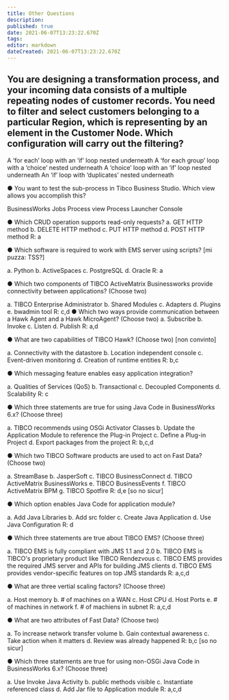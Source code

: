 ```yaml
---
title: Other Questions
description: 
published: true
date: 2021-06-07T13:23:22.670Z
tags: 
editor: markdown
dateCreated: 2021-06-07T13:23:22.670Z
---
```


## You are designing a transformation process, and your incoming data consists of a multiple repeating nodes of customer records. You need to filter and select customers belonging to a particular Region, which is representing by an element in the Customer Node. Which configuration will carry out the filtering?
A ‘for each’ loop with an ‘if’ loop nested underneath
A ‘for each group’ loop with a ‘choice’ nested underneath
A ‘choice’ loop with an ‘if’ loop nested underneath
An ‘if’ loop with ‘duplicates’ nested underneath

●	You want to test the sub-process in Tibco Business Studio. Which view allows you accomplish this?

BusinessWorks Jobs
Process view
Process Launcher
Console

●	Which CRUD operation supports read-only requests?
a. GET HTTP method
b. DELETE HTTP method
c. PUT HTTP method
d. POST HTTP method
R: a

●	Which software is required to work with EMS server using scripts? [mi puzza: TSS?]

a. Python
b. ActiveSpaces
c. PostgreSQL
d. Oracle
R: a

●	Which two components of TIBCO ActiveMatrix Businessworks provide connectivity  between applications? (Choose two)

a. TIBCO Enterprise Administrator
b. Shared Modules
c. Adapters
d. Plugins
e. bwadmin tool
R: c,d
●	Which two ways provide communication between a Hawk Agent and a Hawk MicroAgent? (Choose two)
a. Subscribe
b. Invoke
c. Listen
d. Publish
R: a,d

●	What are two capabilities of TIBCO Hawk? (Choose two) [non convinto]

a. Connectivity with the datastore
b. Location independent console
c. Event-driven monitoring
d. Creation of runtime entities
R: b,c

●	Which messaging feature enables easy application integration?

a. Qualities of Services (QoS)
b. Transactional
c. Decoupled Components
d. Scalability
R: c

●	 Which three statements are true for using Java Code in BusinessWorks 6.x? (Choose three)

a. TIBCO recommends using OSGi Activator Classes
b. Update the Application Module to reference the Plug-in Project
c. Define a Plug-in Project
d. Export packages from the project
R: b,c,d

●	Which two TIBCO Software products are used to act on Fast Data? (Choose two)

a. StreamBase
b. JasperSoft
c. TIBCO BusinessConnect
d. TIBCO ActiveMatrix BusinessWorks
e. TIBCO BusinessEvents
f. TIBCO ActiveMatrix BPM
g. TIBCO Spotfire
R: d,e [so no sicur]   

●	Which option enables Java Code for application module?

a. Add Java Libraries
b. Add src folder
c. Create Java Application
d. Use Java Configuration
R: d

●	Which three statements are true about TIBCO EMS? (Choose three)

a. TIBCO EMS is fully compliant with JMS 1.1 and 2.0
b. TIBCO EMS is TIBCO's proprietary product like TIBCO Rendezvous
c. TIBCO EMS provides the required JMS server and APIs for building JMS clients
d. TIBCO EMS provides vendor-specific features on top JMS standards
R: a,c,d

●	What are three vertial scaling factors? (Choose three)

a. Host memory
b. # of machines on a WAN
c. Host CPU
d. Host Ports
e. # of machines in network
f. # of machiens in subnet
R: a,c,d

●	What are two attributes of Fast Data? (Choose two)

a. To increase network transfer volume
b. Gain contextual awareness
c. Take action when it matters
d. Review was already happened
R: b,c [so no sicur]

●	Which three statements are true for using non-OSGi Java Code in BusinessWorks 6.x? (Choose three)

a. Use Invoke Java Activity
b. public methods visible
c. Instantiate referenced class
d. Add Jar file to Application module
R: a,c,d
